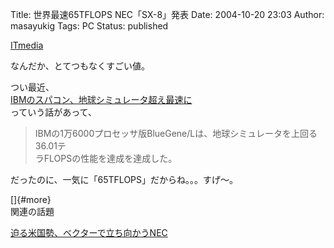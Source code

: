 Title: 世界最速65TFLOPS NEC「SX-8」発表
Date: 2004-10-20 23:03
Author: masayukig
Tags: PC
Status: published

[ITmedia](http://www.itmedia.co.jp/news/articles/0410/20/news023.html)

なんだか、とてつもなくすごい値。

つい最近、  
[IBMのスパコン、地球シミュレータ超え最速に](http://www.itmedia.co.jp/news/articles/0409/29/news052.html)  
っていう話があって、

> IBMの1万6000プロセッサ版BlueGene/Lは、地球シミュレータを上回る36.01テ  
> ラFLOPSの性能を達成を達成した。

だったのに、一気に「65TFLOPS」だからね。。。すげ〜。

[]{#more}  
関連の話題

[迫る米国勢、ベクターで立ち向かうNEC](http://www.itmedia.co.jp/news/articles/0410/20/news068.html)
